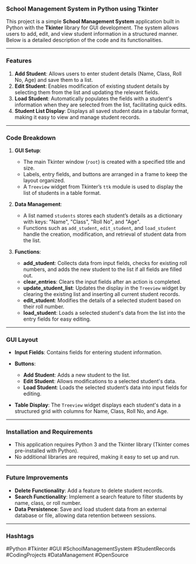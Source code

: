 ### School Management System in Python using Tkinter

This project is a simple **School Management System** application built in Python with the **Tkinter** library for GUI development. The system allows users to add, edit, and view student information in a structured manner. Below is a detailed description of the code and its functionalities.

---

### Features
1. **Add Student**: Allows users to enter student details (Name, Class, Roll No, Age) and save them to a list.
2. **Edit Student**: Enables modification of existing student details by selecting them from the list and updating the relevant fields.
3. **Load Student**: Automatically populates the fields with a student's information when they are selected from the list, facilitating quick edits.
4. **Student List Display**: Displays all saved student data in a tabular format, making it easy to view and manage student records.

---

### Code Breakdown

1. **GUI Setup**:
   - The main Tkinter window (`root`) is created with a specified title and size.
   - Labels, entry fields, and buttons are arranged in a frame to keep the layout organized.
   - A `Treeview` widget from Tkinter’s `ttk` module is used to display the list of students in a table format.

2. **Data Management**:
   - A list named `students` stores each student’s details as a dictionary with keys: "Name", "Class", "Roll No", and "Age".
   - Functions such as `add_student`, `edit_student`, and `load_student` handle the creation, modification, and retrieval of student data from the list.

3. **Functions**:
   - **add_student**: Collects data from input fields, checks for existing roll numbers, and adds the new student to the list if all fields are filled out.
   - **clear_entries**: Clears the input fields after an action is completed.
   - **update_student_list**: Updates the display in the `Treeview` widget by clearing the existing list and inserting all current student records.
   - **edit_student**: Modifies the details of a selected student based on their roll number.
   - **load_student**: Loads a selected student's data from the list into the entry fields for easy editing.

---

### GUI Layout

- **Input Fields**: Contains fields for entering student information.
- **Buttons**:
   - **Add Student**: Adds a new student to the list.
   - **Edit Student**: Allows modifications to a selected student's data.
   - **Load Student**: Loads the selected student’s data into input fields for editing.

- **Table Display**: The `Treeview` widget displays each student's data in a structured grid with columns for Name, Class, Roll No, and Age.

---

### Installation and Requirements

- This application requires Python 3 and the Tkinter library (Tkinter comes pre-installed with Python).
- No additional libraries are required, making it easy to set up and run.

---

### Future Improvements

- **Delete Functionality**: Add a feature to delete student records.
- **Search Functionality**: Implement a search feature to filter students by name, class, or roll number.
- **Data Persistence**: Save and load student data from an external database or file, allowing data retention between sessions.

---

### Hashtags
#Python #Tkinter #GUI #SchoolManagementSystem #StudentRecords #CodingProjects #DataManagement #OpenSource
